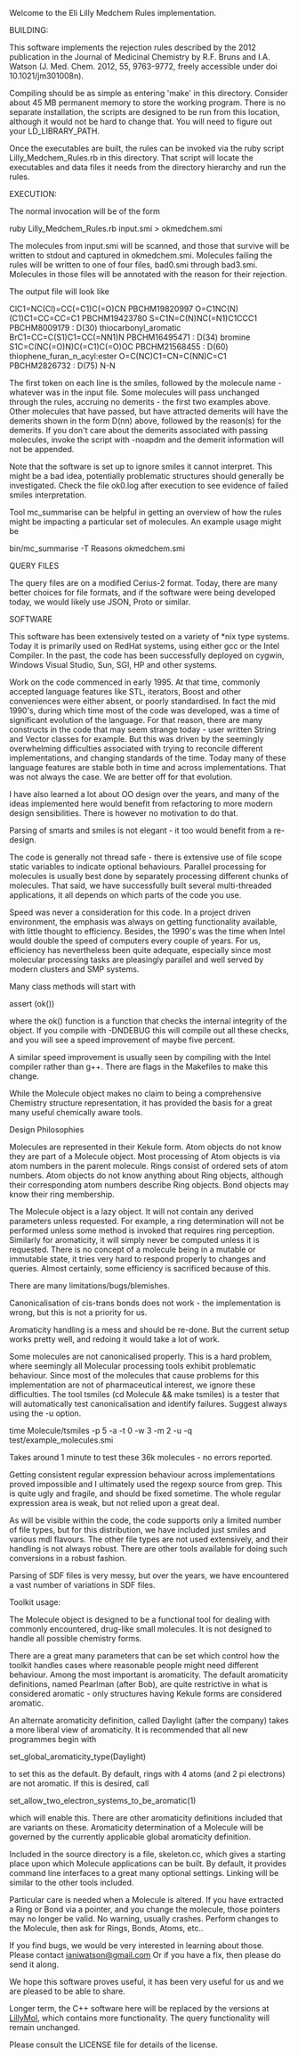 Welcome to the Eli Lilly Medchem Rules implementation.

BUILDING:

This software implements the rejection rules described by the 2012
publication in the Journal of Medicinal Chemistry by
R.F. Bruns and I.A. Watson (J. Med. Chem. 2012, 55, 9763-9772,
freely accessible under doi 10.1021/jm301008n).

Compiling should be as simple as entering 'make' in this directory.
Consider about 45 MB permanent memory to store the working program.
There is no separate installation, the scripts are designed to be run
from this location, although it would not be hard to change that. You
will need to figure out your LD_LIBRARY_PATH.

Once the executables are built, the rules can be invoked via the ruby
script Lilly_Medchem_Rules.rb in this directory.  That script will
locate the executables and data files it needs from the directory
hierarchy and run the rules.

EXECUTION:

The normal invocation will be of the form

ruby Lilly_Medchem_Rules.rb input.smi > okmedchem.smi

The molecules from input.smi will be scanned, and those that survive
will be written to stdout and captured in okmedchem.smi. Molecules
failing the rules will be written to one of four files, bad0.smi
through bad3.smi. Molecules in those files will be annotated with
the reason for their rejection.

The output file will look like

ClC1=NC(Cl)=CC(=C1)C(=O)CN PBCHM19820997
O=C1NC(N)(C1)C1=CC=CC=C1 PBCHM19423780
S=C1N=C(N)NC(=N1)C1CCC1 PBCHM8009179 : D(30) thiocarbonyl_aromatic
BrC1=CC=C(S1)C1=CC(=NN1)N PBCHM16495471 : D(34) bromine
S1C=C(NC(=O)N)C(=C1)C(=O)OC PBCHM21568455 : D(60) thiophene_furan_n_acyl:ester
O=C(NC)C1=CN=C(NN)C=C1 PBCHM2826732 : D(75) N-N

The first token on each line is the smiles, followed by the molecule
name - whatever was in the input file. Some molecules will pass
unchanged through the rules, accruing no demerits - the first two
examples above. Other molecules that have passed, but have attracted
demerits will have the demerits shown in the form D(nn) above,
followed by the reason(s) for the demerits. If you don't care about
the demerits associated with passing molecules, invoke the script
with -noapdm and the demerit information will not be appended.

Note that the software is set up to ignore smiles it cannot interpret.
This might be a bad idea, potentially problematic structures should
generally be investigated. Check the file ok0.log after execution to 
see evidence of failed smiles interpretation.

Tool mc_summarise can be helpful in getting an overview of how the
rules might be impacting a particular set of molecules. An example
usage might be

bin/mc_summarise -T Reasons okmedchem.smi

QUERY FILES

The query files are on a modified Cerius-2 format. Today, there are
many better choices for file formats, and if the software were
being developed today, we would likely use JSON, Proto or similar.

SOFTWARE

This software has been extensively tested on a variety of *nix type
systems.  Today it is primarily used on RedHat systems, using either
gcc or the Intel Compiler.  In the past, the code has been
successfully deployed on cygwin, Windows Visual Studio, Sun, SGI, HP
and other systems. 

Work on the code commenced in early 1995.  At that time, commonly
accepted language features like STL, iterators, Boost and other
conveniences were either absent, or poorly standardised.  In fact the
mid 1990's, during which time most of the code was developed, was a
time of significant evolution of the language.  For that reason, there
are many constructs in the code that may seem strange today - user
written String and Vector classes for example.  But this was driven by
the seemingly overwhelming difficulties associated with trying to reconcile
different implementations, and changing standards of the time.  Today
many of these language features are stable both in time and across
implementations.  That was not always the case.  We are better off for
that evolution.

I have also learned a lot about OO design over the years, and many
of the ideas implemented here would benefit from refactoring to more
modern design sensibilities. There is however no motivation to do that.

Parsing of smarts and smiles is not elegant - it too would benefit
from a re-design.

The code is generally not thread safe - there is extensive use of file
scope static variables to indicate optional behaviours.  Parallel
processing for molecules is usually best done by separately processing
different chunks of molecules.  That said, we have successfully built
several multi-threaded applications, it all depends on which parts of
the code you use.

Speed was never a consideration for this code.  In a project driven
environment, the emphasis was always on getting functionality
available, with little thought to efficiency.  Besides, the 1990's was
the time when Intel would double the speed of computers every couple
of years.  For us, efficiency has nevertheless been quite adequate,
especially since most molecular processing tasks are pleasingly
parallel and well served by modern clusters and SMP systems.

Many class methods will start with

assert (ok())

where the ok() function is a function that checks the internal
integrity of the object.  If you compile with -DNDEBUG this will
compile out all these checks, and you will see a speed improvement of
maybe five percent.

A similar speed improvement is usually seen by compiling with the
Intel compiler rather than g++. There are flags in the Makefiles to
make this change.

While the Molecule object makes no claim to being a comprehensive 
Chemistry structure representation, it has provided the basis for
a great many useful chemically aware tools.

Design Philosophies

Molecules are represented in their Kekule form.  Atom objects do not
know they are part of a Molecule object.  Most processing of Atom
objects is via atom numbers in the parent molecule.  Rings consist of
ordered sets of atom numbers. Atom objects do not know anything about
Ring objects, although their corresponding atom numbers describe Ring
objects. Bond objects may know their ring membership.

The Molecule object is a lazy object.  It will not contain any derived
parameters unless requested.  For example, a ring determination will
not be performed unless some method is invoked that requires ring
perception.  Similarly for aromaticity, it will simply never be
computed unless it is requested. There is no concept of a molecule
being in a mutable or immutable state, it tries very hard
to respond properly to changes and queries. Almost certainly, some
efficiency is sacrificed because of this.

There are many limitations/bugs/blemishes.

Canonicalisation of cis-trans bonds does not work - the implementation
is wrong, but this is not a priority for us.

Aromaticity handling is a mess and should be re-done.  But the current
setup works pretty well, and redoing it would take a lot of work.

Some molecules are not canonicalised properly. This is a hard problem,
where seemingly all Molecular processing tools exhibit problematic
behaviour. Since most of the molecules that cause problems for this
implementation are not of pharmaceutical interest, we ignore these
difficulties. The tool tsmiles (cd Molecule && make tsmiles) is a tester 
that will automatically test canonicalisation and identify failures.
Suggest always using the -u option.

time Molecule/tsmiles -p 5 -a -t 0 -w 3 -m 2 -u -q test/example_molecules.smi

Takes around 1 minute to test these 36k molecules - no errors reported.

Getting consistent regular expression behaviour across implementations
proved impossible and I ultimately used the regexp source from grep. 
This is quite ugly and fragile, and should be fixed sometime.  The
whole regular expression area is weak, but not relied upon a great
deal.

As will be visible within the code, the code supports only a limited
number of file types, but for this distribution, we have included just
smiles and various mdl flavours.  The other file types are not used
extensively, and their handling is not always robust.  There are other
tools available for doing such conversions in a robust fashion.

Parsing of SDF files is very messy, but over the years, we have encountered
a vast number of variations in SDF files.

Toolkit usage:

The Molecule object is designed to be a functional tool for dealing
with commonly encountered, drug-like small molecules.  It is not
designed to handle all possible chemistry forms. 

There are a great many parameters that can be set which control how the
toolkit handles cases where reasonable people might need different
behaviour.  Among the most important is aromaticity.  The default
aromaticity definitions, named Pearlman (after Bob), are quite
restrictive in what is considered aromatic - only structures having
Kekule forms are considered aromatic. 

An alternate aromaticity definition, called Daylight (after the
company) takes a more liberal view of aromaticity.  It is recommended
that all new programmes begin with

 set_global_aromaticity_type(Daylight)

to set this as the default. By default, rings with 4 atoms (and 2 pi 
electrons) are not aromatic.  If this is desired, call 

 set_allow_two_electron_systems_to_be_aromatic(1)

which will enable this. There are other aromaticity definitions 
included that are variants on these. Aromaticity determination of
a Molecule will be governed by the currently applicable global
aromaticity definition.

Included in the source directory is a file, skeleton.cc, which gives
a starting place upon which Molecule applications can be built.
By default, it provides command line interfaces to a great many
optional settings. Linking will be similar to the other tools 
included.

Particular care is needed when a Molecule is altered. If you have
extracted a Ring or Bond via a pointer, and you change the molecule,
those pointers may no longer be valid. No warning, usually crashes.
Perform changes to the Molecule, then ask for Rings, Bonds, Atoms,
etc..



If you find bugs, we would be very interested in learning about those. 
Please contact ianiwatson@gmail.com  Or if you have a fix, then please
do send it along.

We hope this software proves useful, it has been very useful for us
and we are pleased to be able to share.

Longer term, the C++ software here will be replaced by the versions at
[LillyMol](https://github.com/EliLillyCo/LillyMol), which contains
more functionality. The query functionality will remain unchanged.


Please consult the LICENSE file for details of the license.
